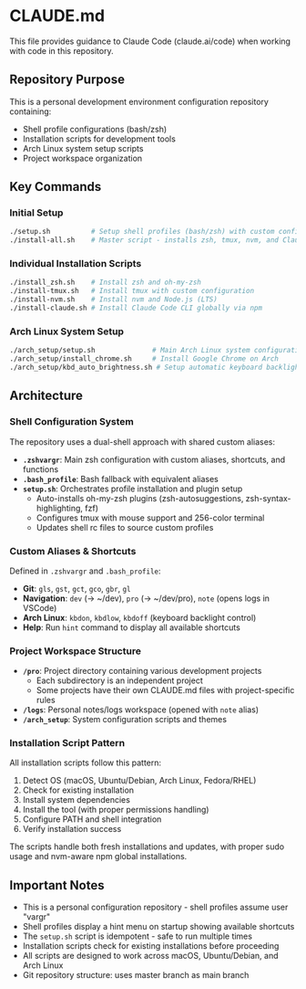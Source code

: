 # CLAUDE.md

This file provides guidance to Claude Code (claude.ai/code) when working with code in this repository.

## Repository Purpose

This is a personal development environment configuration repository containing:
- Shell profile configurations (bash/zsh)
- Installation scripts for development tools
- Arch Linux system setup scripts
- Project workspace organization

## Key Commands

### Initial Setup
```bash
./setup.sh          # Setup shell profiles (bash/zsh) with custom configurations
./install-all.sh    # Master script - installs zsh, tmux, nvm, and Claude Code
```

### Individual Installation Scripts
```bash
./install_zsh.sh    # Install zsh and oh-my-zsh
./install-tmux.sh   # Install tmux with custom configuration
./install-nvm.sh    # Install nvm and Node.js (LTS)
./install-claude.sh # Install Claude Code CLI globally via npm
```

### Arch Linux System Setup
```bash
./arch_setup/setup.sh              # Main Arch Linux system configuration
./arch_setup/install_chrome.sh     # Install Google Chrome on Arch
./arch_setup/kbd_auto_brightness.sh # Setup automatic keyboard backlight control
```

## Architecture

### Shell Configuration System
The repository uses a dual-shell approach with shared custom aliases:

- **`.zshvargr`**: Main zsh configuration with custom aliases, shortcuts, and functions
- **`.bash_profile`**: Bash fallback with equivalent aliases
- **`setup.sh`**: Orchestrates profile installation and plugin setup
  - Auto-installs oh-my-zsh plugins (zsh-autosuggestions, zsh-syntax-highlighting, fzf)
  - Configures tmux with mouse support and 256-color terminal
  - Updates shell rc files to source custom profiles

### Custom Aliases & Shortcuts
Defined in `.zshvargr` and `.bash_profile`:
- **Git**: `gls`, `gst`, `gct`, `gco`, `gbr`, `gl`
- **Navigation**: `dev` (→ ~/dev), `pro` (→ ~/dev/pro), `note` (opens logs in VSCode)
- **Arch Linux**: `kbdon`, `kbdlow`, `kbdoff` (keyboard backlight control)
- **Help**: Run `hint` command to display all available shortcuts

### Project Workspace Structure
- **`/pro`**: Project directory containing various development projects
  - Each subdirectory is an independent project
  - Some projects have their own CLAUDE.md files with project-specific rules
- **`/logs`**: Personal notes/logs workspace (opened with `note` alias)
- **`/arch_setup`**: System configuration scripts and themes

### Installation Script Pattern
All installation scripts follow this pattern:
1. Detect OS (macOS, Ubuntu/Debian, Arch Linux, Fedora/RHEL)
2. Check for existing installation
3. Install system dependencies
4. Install the tool (with proper permissions handling)
5. Configure PATH and shell integration
6. Verify installation success

The scripts handle both fresh installations and updates, with proper sudo usage and nvm-aware npm global installations.

## Important Notes

- This is a personal configuration repository - shell profiles assume user "vargr"
- Shell profiles display a hint menu on startup showing available shortcuts
- The `setup.sh` script is idempotent - safe to run multiple times
- Installation scripts check for existing installations before proceeding
- All scripts are designed to work across macOS, Ubuntu/Debian, and Arch Linux
- Git repository structure: uses master branch as main branch